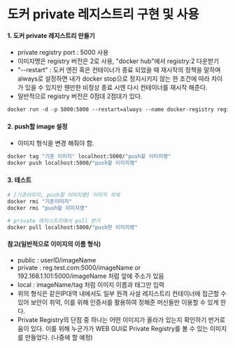 # 도커 private 레지스트리 구현 및 사용

#### 1. 도커  private 레지스트리 만들기

- private registry port : 5000 사용
- 이미지명은 registry 버전은 2로 사용, "docker hub"에서 registry:2 다운받기
- "--restart" : 도커 엔진 혹은 컨테이너가 종료 되었을 때 재시작의 정책을 말하며 always로 설정하면 내가 docker stop으로 정지시키지 않는 한 조건에 따라 차이가 있을 수 있지만 웬만한 비정상 종료 시엔 다시 컨테이너를 재시작 해준다.
- 일반적으로 registry 버전은 0점대 2점대가 있다.

```dockerfile
docker run -d -p 5000:5000 --restart=always --name docker-registry registry:2
```

#### 2. push할 image 설정

- 이미지 형식을 변경 해줘야 함.

```dockerfile
docker tag "기존 이미지" localhost:5000/"push할 이미지명"
docker push localhost:5000/"push할 이미지명"
```

#### 3. 테스트

```dockerfile
# [기존이미지, push할 이미지명] 이미지 삭제
docker rmi "기존이미지"
docker rmi "push할 이미지명"

# private 레지스트리에서 pull 받기
docker pull localhost:5000/"push한 이미지명"
```

#### 참고(일반적으로 이미지의 이름 형식)

- public : userID/imageName
- private : reg.test.com:5000/imageName or 192.168.1.101:5000/imageName 처럼 앞에 주소가 있음
- local : imageName/tag 처럼 이미지 이름과 태그만 입력
- 위의 형식은 같은IP대역 내에서도 일부 원격 사설 레지스트리 컨테이너에 접근할 수 있어 보안이 취약, 이를 위해 인증서를 활용하여 정해준 머신들만 이용할 수 있게 한다.
- Private Registry의 단점 중 하나는 어떤 이미지가 올라가 있는지 확인하기 번거로움이 있다. 이를 위해 누군가가 WEB GUI로 Private Registry를 볼 수 있는 이미지를 만들었다. (나중에 할 예정)
